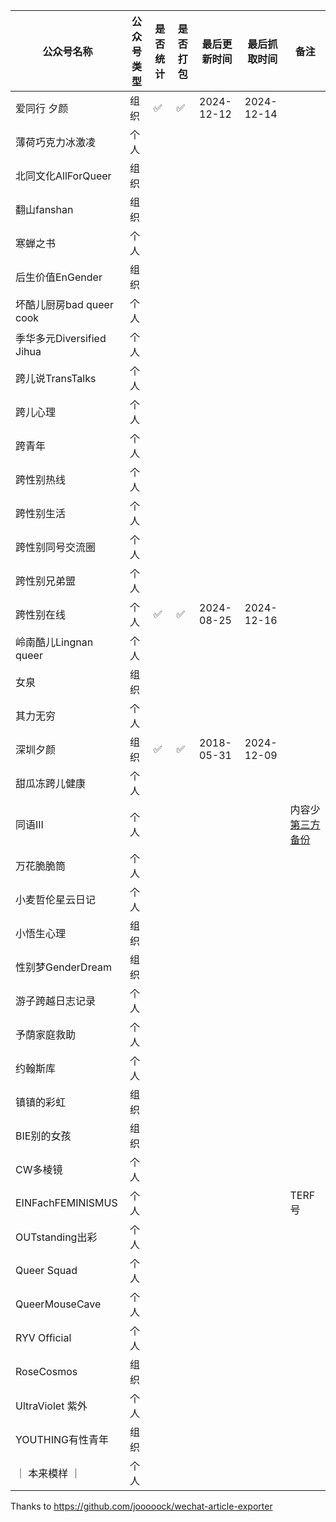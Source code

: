 <!-- |公众号名称|是否统计|是否打包|最后更新时间|最后抓取时间|备注|
|-|-|-|-|-|-|
|薄荷巧克力冰激凌|✅|✅|2024-09-24|2024-11-30||
|北同文化AllForQueer|✅|❌|2023-05-15|2024-11-30|文件太大打包不下来|
|翻山fanshan|✅|✅|2024-11-19|2024-11-30||
|寒蝉之书|✅|✅|2024-11-29|2024-11-30||
|后生价值EnGender|✅|❌|2024-03-28|2024-11-30|文件太大打包不下来|
|坏酷儿厨房bad queer cook|✅|✅|2024-11-20|2024-11-30||
|季华多元Diversified Jihua|✅|✅|2023-03-10|2024-11-30||
|跨儿说TransTalks|✅|❌|2024-11-13|2024-11-30|文件太大打包不下来|
|跨儿心理|✅|❌|2024-11-28|2024-11-30|文件太大打包不下来|
|跨青年|✅|❌|2024-08-25|2024-11-30|文件太大打包不下来|
|跨性别热线|✅|✅|2024-08-25|2024-11-30||
|跨性别生活|✅|❌|2021-09-17|2024-11-30|文件太大打包不下来|
|跨性别同号交流圈|✅|✅|2024-11-29|2024-11-30||
|跨性别兄弟盟|✅|❌|2024-11-28|2024-11-30|文件太大打包不下来|
|岭南酷儿Lingnan queer|✅|✅|2024-11-30|2024-11-30||
|其力无穷|✅|✅|2024-11-05|2024-11-30||
|同语III|✅|✅|2023-04-13|2024-11-30|内容少 [第三方备份](https://github.com/Commonlanguage/Commonlanguage.github.io)|
|万花脆脆筒||||||
|小悟生心理||||||
|性别梦GenderDream|✅|❌|2024-11-29|2024-11-30|文件太大打包不下来|
|游子跨越日志记录|✅|✅|2024-11-19|2024-11-30||
|予荫家庭救助|✅|✅|2024-05-22|2024-11-30||
|约翰斯库|✅|✅|2024-11-07|2024-11-30||
|BIE别的女孩|✅|❌|2024-11-13|2024-11-30|文件太大传不上去|
|CW多棱镜|✅|✅|2024-11-22|2024-11-30||
|EINFachFEMINISMUS|✅|✅|2024-08-05|2024-11-30|TERF号|
|Queer Squad|✅|❌|2024-03-31|2024-11-30|文件太大打包不下来|
|QueerMouseCave|✅|✅|2024-05-10|2024-11-30||
|RYV Official|✅|✅|2022-11-13|2024-11-30||
|RoseCosmos|✅|✅|2023-11-23|2024-11-30||
|UltraViolet 紫外|✅|✅|2024-11-25|2024-11-30||
|YOUTHING有性青年|✅|✅|2024-08-29|2024-11-30||
|｜ 本来模样 ｜|✅|✅|2024-11-23|2024-11-30|| -->

|公众号名称|公众号类型|是否统计|是否打包|最后更新时间|最后抓取时间|备注|
|-|-|-|-|-|-|-|
|爱同行 夕颜|组织|✅|✅|2024-12-12|2024-12-14||
|薄荷巧克力冰激凌|个人||||||
|北同文化AllForQueer|组织||||||
|翻山fanshan|组织||||||
|寒蝉之书|个人||||||
|后生价值EnGender|组织||||||
|坏酷儿厨房bad queer cook|个人||||||
|季华多元Diversified Jihua|个人||||||
|跨儿说TransTalks|个人||||||
|跨儿心理|个人||||||
|跨青年|个人||||||
|跨性别热线|个人||||||
|跨性别生活|个人||||||
|跨性别同号交流圈|个人||||||
|跨性别兄弟盟|个人||||||
|跨性别在线|个人|✅|✅|2024-08-25|2024-12-16||
|岭南酷儿Lingnan queer|个人||||||
|女泉|组织||||||
|其力无穷|个人||||||
|深圳夕颜|组织|✅|✅|2018-05-31|2024-12-09||
|甜瓜冻跨儿健康|个人||||||
|同语III|个人|||||内容少 [第三方备份](https://github.com/Commonlanguage/Commonlanguage.github.io)|
|万花脆脆筒|个人||||||
|小麦哲伦星云日记|个人||||||
|小悟生心理|组织||||||
|性别梦GenderDream|组织||||||
|游子跨越日志记录|个人||||||
|予荫家庭救助|个人||||||
|约翰斯库|个人||||||
|镇镇的彩虹|组织||||||
|BIE别的女孩|组织||||||
|CW多棱镜|个人||||||
|EINFachFEMINISMUS|个人|||||TERF号|
|OUTstanding出彩|个人||||||
|Queer Squad|个人||||||
|QueerMouseCave|个人||||||
|RYV Official|个人||||||
|RoseCosmos|组织||||||
|UltraViolet 紫外|个人||||||
|YOUTHING有性青年|组织||||||
|｜ 本来模样 ｜|个人||||||

Thanks to https://github.com/jooooock/wechat-article-exporter